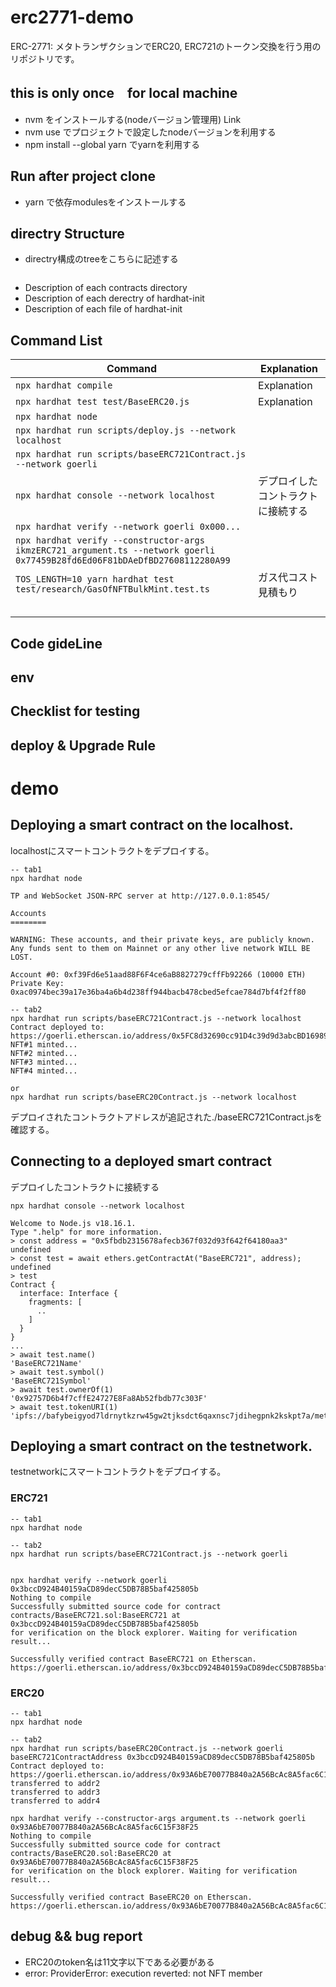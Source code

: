 # erc2771-demo
ERC-2771: メタトランザクションでERC20, ERC721のトークン交換を行う用のリポジトリです。

## this is only once　for local machine
- nvm をインストールする(nodeバージョン管理用) Link
- nvm use でプロジェクトで設定したnodeバージョンを利用する
- npm install --global yarn でyarnを利用する

## Run after project clone
- yarn で依存modulesをインストールする

## directry Structure
- directry構成のtreeをこちらに記述する
```

```
- Description of each contracts directory
- Description of each derectry of hardhat-init
- Description of each file of hardhat-init

## Command List
| Command | Explanation |
| ---- | ---- |
| `npx hardhat compile` | Explanation |
| `npx hardhat test test/BaseERC20.js` | Explanation |
| `npx hardhat node` |  |
| `npx hardhat run scripts/deploy.js --network localhost` |  |
| `npx hardhat run scripts/baseERC721Contract.js --network goerli` |  |
| `npx hardhat console --network localhost` | デプロイしたコントラクトに接続する |
| `npx hardhat verify --network goerli 0x000...` |  |
| `npx hardhat verify --constructor-args ikmzERC721_argument.ts --network goerli 0x77459B28fd6Ed06F81bDAeDfBD27608112280A99` |  |
| `TOS_LENGTH=10 yarn hardhat test test/research/GasOfNFTBulkMint.test.ts` | ガス代コスト見積もり |
|  |  |
|  |  |
|  |  |
|  |  |


## Code gideLine


## env


## Checklist for testing


## deploy & Upgrade Rule


# demo
## Deploying a smart contract on the localhost.
localhostにスマートコントラクトをデプロイする。
```
-- tab1
npx hardhat node

TP and WebSocket JSON-RPC server at http://127.0.0.1:8545/

Accounts
========

WARNING: These accounts, and their private keys, are publicly known.
Any funds sent to them on Mainnet or any other live network WILL BE LOST.

Account #0: 0xf39Fd6e51aad88F6F4ce6aB8827279cffFb92266 (10000 ETH)
Private Key: 0xac0974bec39a17e36ba4a6b4d238ff944bacb478cbed5efcae784d7bf4f2ff80

-- tab2
npx hardhat run scripts/baseERC721Contract.js --network localhost
Contract deployed to: https://goerli.etherscan.io/address/0x5FC8d32690cc91D4c39d9d3abcBD16989F875707
NFT#1 minted...
NFT#2 minted...
NFT#3 minted...
NFT#4 minted...

or
npx hardhat run scripts/baseERC20Contract.js --network localhost
```

デプロイされたコントラクトアドレスが追記された./baseERC721Contract.jsを確認する。

## Connecting to a deployed smart contract
デプロイしたコントラクトに接続する
```
npx hardhat console --network localhost

Welcome to Node.js v18.16.1.
Type ".help" for more information.
> const address = "0x5fbdb2315678afecb367f032d93f642f64180aa3"
undefined
> const test = await ethers.getContractAt("BaseERC721", address);
undefined
> test
Contract {
  interface: Interface {
    fragments: [
      ..
    ]
  }
}
...
> await test.name()
'BaseERC721Name'
> await test.symbol()
'BaseERC721Symbol'
> await test.ownerOf(1)
'0x92757D6b4f7cffE24727E8Fa8Ab52fbdb77c303F'
> await test.tokenURI(1)
'ipfs://bafybeigyod7ldrnytkzrw45gw2tjksdct6qaxnsc7jdihegpnk2kskpt7a/metadata1.json'
```

## Deploying a smart contract on the testnetwork.
testnetworkにスマートコントラクトをデプロイする。

### ERC721
```
-- tab1
npx hardhat node

-- tab2
npx hardhat run scripts/baseERC721Contract.js --network goerli


npx hardhat verify --network goerli 0x3bccD924B40159aCD89decC5DB78B5baf425805b
Nothing to compile
Successfully submitted source code for contract
contracts/BaseERC721.sol:BaseERC721 at 0x3bccD924B40159aCD89decC5DB78B5baf425805b
for verification on the block explorer. Waiting for verification result...

Successfully verified contract BaseERC721 on Etherscan.
https://goerli.etherscan.io/address/0x3bccD924B40159aCD89decC5DB78B5baf425805b#code
```

### ERC20
```
-- tab1
npx hardhat node

-- tab2
npx hardhat run scripts/baseERC20Contract.js --network goerli
baseERC721ContractAddress 0x3bccD924B40159aCD89decC5DB78B5baf425805b
Contract deployed to: https://goerli.etherscan.io/address/0x93A6bE70077B840a2A56BcAc8A5fac6C15F38F25
transferred to addr2
transferred to addr3
transferred to addr4

npx hardhat verify --constructor-args argument.ts --network goerli 0x93A6bE70077B840a2A56BcAc8A5fac6C15F38F25
Nothing to compile
Successfully submitted source code for contract
contracts/BaseERC20.sol:BaseERC20 at 0x93A6bE70077B840a2A56BcAc8A5fac6C15F38F25
for verification on the block explorer. Waiting for verification result...

Successfully verified contract BaseERC20 on Etherscan.
https://goerli.etherscan.io/address/0x93A6bE70077B840a2A56BcAc8A5fac6C15F38F25#code
```

## debug && bug report
- ERC20のtoken名は11文字以下である必要がある
- error: ProviderError: execution reverted: not NFT member